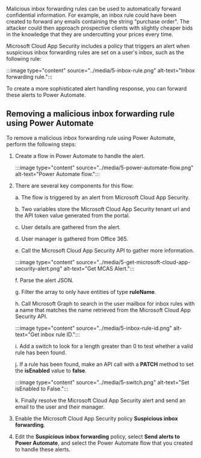 Malicious inbox forwarding rules can be used to automatically forward confidential information. For example, an inbox rule could have been created to forward any emails containing the string "purchase order". The attacker could then approach prospective clients with slightly cheaper bids in the knowledge that they are undercutting your prices every time.

Microsoft Cloud App Security includes a policy that triggers an alert when suspicious inbox forwarding rules are set on a user's inbox, such as the following rule:

:::image type="content" source="../media/5-inbox-rule.png" alt-text="Inbox forwarding rule.":::

To create a more sophisticated alert handling response, you can forward these alerts to Power Automate.

## Removing a malicious inbox forwarding rule using Power Automate

To remove a malicious inbox forwarding rule using Power Automate, perform the following steps:

1. Create a flow in Power Automate to handle the alert.

    :::image type="content" source="../media/5-power-automate-flow.png" alt-text="Power Automate flow.":::

2. There are several key components for this flow:

    a. The flow is triggered by an alert from Microsoft Cloud App Security.

    b. Two variables store the Microsoft Cloud App Security tenant url and the API token value generated from the portal.

    c. User details are gathered from the alert.

    d. User manager is gathered from Office 365.

    e. Call the Microsoft Cloud App Security API to gather more information.

    :::image type="content" source="../media/5-get-microsoft-cloud-app-security-alert.png" alt-text="Get MCAS Alert.":::

    f. Parse the alert JSON.

    g. Filter the array to only have entities of type **ruleName**.

    h. Call Microsoft Graph to search in the user mailbox for inbox rules with a name that matches the name retrieved from the Microsoft Cloud App Security API.

    :::image type="content" source="../media/5-inbox-rule-id.png" alt-text="Get inbox rule ID.":::

    i. Add a switch to look for a length greater than 0 to test whether a valid rule has been found.

    j. If a rule has been found, make an API call with a **PATCH** method to set the **isEnabled** value to **false**.

    :::image type="content" source="../media/5-switch.png" alt-text="Set isEnabled to False.":::

    k. Finally resolve the Microsoft Cloud App Security alert and send an email to the user and their manager.

3. Enable the Microsoft Cloud App Security policy **Suspicious inbox forwarding**.
4. Edit the **Suspicious inbox forwarding** policy, select **Send alerts to Power Automate**, and select the Power Automate flow that you created to handle these alerts.
